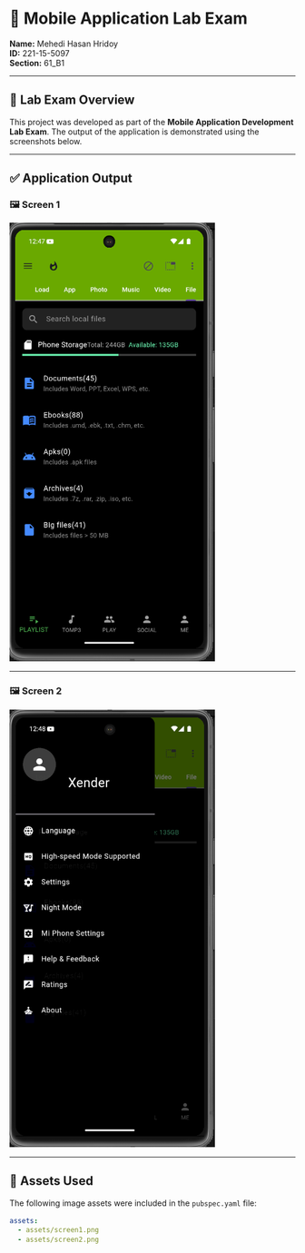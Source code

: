 # 📱 Mobile Application Lab Exam

**Name:** Mehedi Hasan Hridoy  
**ID:** 221-15-5097  
**Section:** 61_B1  

---

## 🧪 Lab Exam Overview

This project was developed as part of the **Mobile Application Development Lab Exam**. The output of the application is demonstrated using the screenshots below.

---

## ✅ Application Output

### 🖼️ Screen 1

![Screen 1](assets/screen1.png)

---

### 🖼️ Screen 2

![Screen 2](assets/screen2.png)

---

## 📁 Assets Used

The following image assets were included in the `pubspec.yaml` file:

```yaml
assets:
  - assets/screen1.png
  - assets/screen2.png
